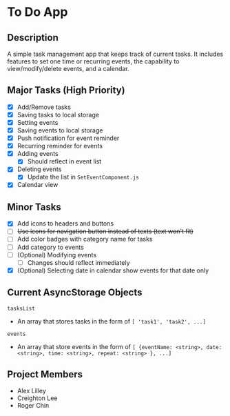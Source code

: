 # To Do App

## Description
A simple task management app that keeps track of current tasks. It includes features to set one time or recurring events, the capability to view/modify/delete events, and a calendar.

## Major Tasks (High Priority)

- [x] Add/Remove tasks
- [x] Saving tasks to local storage
- [x] Setting events
- [x] Saving events to local storage
- [x] Push notification for event reminder
- [x] Recurring reminder for events
- [x] Adding events
  - [x] Should reflect in event list
- [x] Deleting events
  - [x] Update the list in `SetEventComponent.js`
- [x] Calendar view

## Minor Tasks

- [x] Add icons to headers and buttons
- [ ] ~~Use icons for navigation button instead of texts (text won't fit)~~
- [ ] Add color badges with category name for tasks
- [ ] Add category to events
- [ ] \(Optional) Modifying events
  - [ ] Changes should reflect immediately
- [x] \(Optional) Selecting date in calendar show events for that date only

## Current AsyncStorage Objects

`tasksList`
- An array that stores tasks in the form of `[ 'task1', 'task2', ...]`

`events`
- An array that store events in the form of `[ {eventName: <string>, date: <string>, time: <string>, repeat: <string> }, ...]`

## Project Members

- Alex Lilley
- Creighton Lee
- Roger Chin
